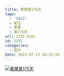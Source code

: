```yaml
---
title: 果果第175天
tags:
  - '2013'
  - 新生
  - 果果
  - 第175天
url: 2231.html
id: 2231
categories:
  - 图片
date: 2013-07-13 16:33:58
---
```


[![](http://photo.guolaijie.com/rooufer/uploads/2013/07/果果第175天.jpg "果果第175天")](http://photo.guolaijie.com/rooufer/uploads/2013/07/果果第175天.jpg)